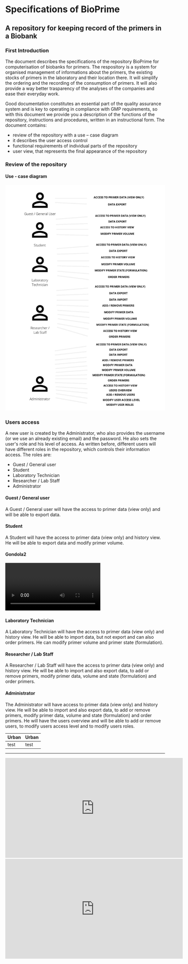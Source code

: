 ﻿
# Specifications of BioPrime

## A repository for keeping record of the primers in a Biobank

### First Introduction

The document describes the specifications of the repository BioPrime for computerisation of biobanks for primers. The respository is a system for organised management of informations about the primers, the existing stocks of primers in the laboratory and their location there. It will simplify the ordering and the recording of the consumption of primers. It will also provide a way better trasparency of the analyses of the companies and ease their everyday work.

Good documentation constitutes an essential part of the quality assurance system and is key to operating in compliance with GMP requirements, so with this document we provide you a description of the functions of the repository, instructions and procedures, written in an instructional form. The document contains:

* review of the repository with a use – case diagram
* it describes the user access control
* functional requirements of individual parts of the repository
* user view, that represents the final appearance of the repository

### Review of the repository

#### Use - case diagram

![userTypes](./userTypes.jpeg)

### Users access

A new user is created by the Administrator, who also provides the username (or we use an already existing email) and the password. He also sets the user's role and his level of access.  As written before, different users will have different roles in the repository, which controls their information access. The roles are:

* Guest / General user
* Student
* Laboratory Technician
* Researcher / Lab Staff
* Administrator

#### Guest / General user

A Guest / General user will have the access to primer data (view only) and will be able to export data.

#### Student

A Student will have the access to primer data (view only) and history view. He will be able to export data and modify primer volume.

#### Gondola2

<video controls="true" autoplay allowfullscreen="true">
<source src="gondola.webm" type="video/webm">
</video>

#### Laboratory Technician

A Laboratory Technician will have the access to primer data (view only) and history view. He will be able to import data, but not export and can also order primers. He can modify primer volume and  primer state (formulation).

#### Researcher / Lab Staff

A Researcher / Lab Staff will have the access to primer data (view only) and history view. He will be able to import and also export data, to add or remove primers, modify primer data, volume and state (formulation) and order primers.

#### Administrator

The Administrator will have access to primer data (view only) and history view. He will be able to import and also export data, to add or remove primers, modify primer data, volume and state (formulation) and order primers. He will have the users overview and will be able to add or remove users, to modify users access level and to modify users roles.

| Urban | Urban |
|-------|-------|
| test  | test  |

-------------

<iframe width="560" height="315" src="https://www.youtube.com/embed/uzvcztUmMwA" frameborder="0" allow="accelerometer; autoplay; encrypted-media; gyroscope; picture-in-picture" allowfullscreen></iframe>

<iframe width="560" height="315" src="https://www.youtube.com/embed/7I0dlovDgZM" frameborder="0" allow="accelerometer; autoplay; encrypted-media; gyroscope; picture-in-picture" allowfullscreen></iframe>
